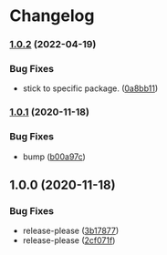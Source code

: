 # Changelog

### [1.0.2](https://www.github.com/dxos/mdns/compare/v1.0.1...v1.0.2) (2022-04-19)


### Bug Fixes

* stick to specific package. ([0a8bb11](https://www.github.com/dxos/mdns/commit/0a8bb11339f618578e71bb5a2b59a78d5d127030))

### [1.0.1](https://www.github.com/dxos/mdns/compare/v1.0.0...v1.0.1) (2020-11-18)


### Bug Fixes

* bump ([b00a97c](https://www.github.com/dxos/mdns/commit/b00a97c3839c0a5a54990da176a02fe5cc960aaf))

## 1.0.0 (2020-11-18)


### Bug Fixes

* release-please ([3b17877](https://www.github.com/dxos/mdns/commit/3b178774018176592037a816166d88d90b6cd59f))
* release-please ([2cf071f](https://www.github.com/dxos/mdns/commit/2cf071f16cd8203472560accfde0189bfef48c8e))
